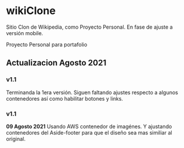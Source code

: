 # wikiClone
Sitio Clon de Wikipedia, como Proyecto Personal. En fase de ajuste a versión mobile.

Proyecto Personal para portafolio


## Actualizacion Agosto 2021
### v1.1
Terminanda la 1era versión.
Siguen faltando ajustes respecto a algunos contenedores así como habilitar botones y links.

### v1.1
**09 Agosto 2021**
Usando AWS contenedor de imagénes. Y ajustando contenedores del Aside-footer para que el diseño sea mas similiar al original.